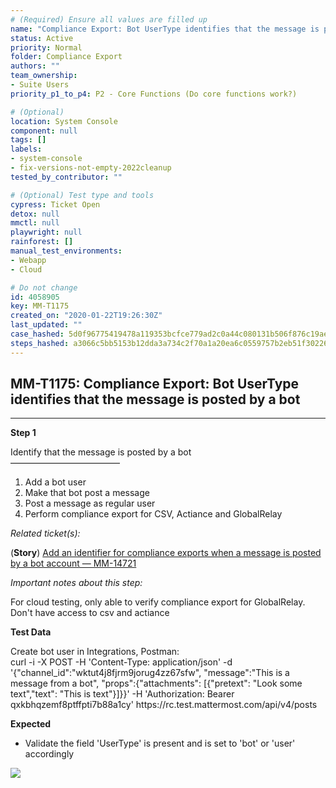 ```yaml
---
# (Required) Ensure all values are filled up
name: "Compliance Export: Bot UserType identifies that the message is posted by a bot"
status: Active
priority: Normal
folder: Compliance Export
authors: ""
team_ownership:
- Suite Users
priority_p1_to_p4: P2 - Core Functions (Do core functions work?)

# (Optional)
location: System Console
component: null
tags: []
labels:
- system-console
- fix-versions-not-empty-2022cleanup
tested_by_contributor: ""

# (Optional) Test type and tools
cypress: Ticket Open
detox: null
mmctl: null
playwright: null
rainforest: []
manual_test_environments:
- Webapp
- Cloud

# Do not change
id: 4058905
key: MM-T1175
created_on: "2020-01-22T19:26:30Z"
last_updated: ""
case_hashed: 5d0f96775419478a119353bcfce779ad2c0a44c080131b506f876c19aeaa8c95fa8287df335b0dcc14ecda2c75d7e2bd
steps_hashed: a3066c5bb5153b12dda3a734c2f70a1a20ea6c0559757b2eb51f302263a8fe272ee8b3bd0ca899cc66df4310255867d0
---
```


<!-- (Auto-generated) Based on frontmatter's "key" and "name" -->

## MM-T1175: Compliance Export: Bot UserType identifies that the message is posted by a bot

---

**Step 1**

Identify that the message is posted by a bot\
–––––––––––––––––––––––––

1. Add a bot user
2. Make that bot post a message
3. Post a message as regular user
4. Perform compliance export for CSV, Actiance and GlobalRelay

_Related ticket(s):_

(**Story**) [Add an identifier for compliance exports when a message is posted by a bot account — MM-14721](https://mattermost.atlassian.net/browse/MM-14721)

_Important notes about this step:_

For cloud testing, only able to verify compliance export for GlobalRelay. Don't have access to csv and actiance

**Test Data**

Create bot user in Integrations, Postman:\
curl -i -X POST -H 'Content-Type: application/json' -d '{"channel\_id":"wktut4j8fjrm9jorug4zz67sfw", "message":"This is a message from a bot", "props":{"attachments": \[{"pretext": "Look some text","text": "This is text"}]}}' -H 'Authorization: Bearer qxkbhqzemf8ptffpti7b88a1cy' https\://rc.test.mattermost.com/api/v4/posts

**Expected**

- Validate the field 'UserType' is present and is set to 'bot' or 'user' accordingly

![](https://cloudfront.tm4j.smartbear.com/tenant/ad722c15-e2a6-3788-82f3-92f99221f446/project/10302/embedded-f3277290f945470c4add5d21ef3dc7ca7b74388fc7152bfb6b99ae58c66a95a8-1605087499894-Screen+Shot+2020-11-11+at+1.37.22+AM.png)
